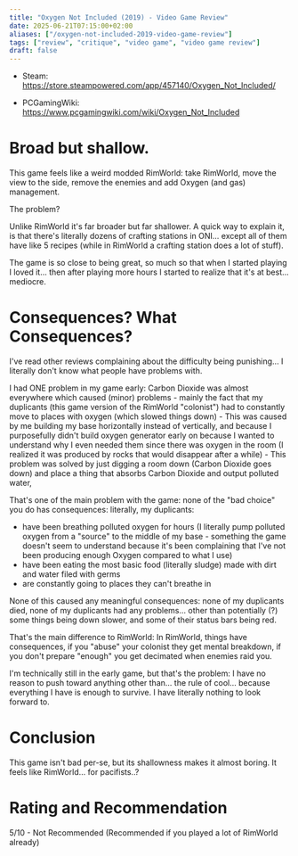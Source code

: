```yaml
---
title: "Oxygen Not Included (2019) - Video Game Review"
date: 2025-06-21T07:15:00+02:00
aliases: ["/oxygen-not-included-2019-video-game-review"]
tags: ["review", "critique", "video game", "video game review"]
draft: false
---
```


- Steam: https://store.steampowered.com/app/457140/Oxygen_Not_Included/

- PCGamingWiki: https://www.pcgamingwiki.com/wiki/Oxygen_Not_Included


# Broad but shallow.

This game feels like a weird modded RimWorld: take RimWorld, move the view to the side, remove the enemies and add Oxygen (and gas) management.

The problem?

Unlike RimWorld it's far broader but far shallower. A quick way to explain it, is that there's literally dozens of crafting stations in ONI... except all of them have like 5 recipes (while in RimWorld a crafting station does a lot of stuff).

The game is so close to being great, so much so that when I started playing I loved it... then after playing more hours I started to realize that it's at best... mediocre.


# Consequences? What Consequences?

I've read other reviews complaining about the difficulty being punishing... I literally don't know what people have problems with.

I had ONE problem in my game early: Carbon Dioxide was almost everywhere which caused (minor) problems - mainly the fact that my duplicants (this game version of the RimWorld "colonist") had to constantly move to places with oxygen (which slowed things down) - This was caused by me building my base horizontally instead of vertically, and because I purposefully didn't build oxygen generator early on because I wanted to understand why I even needed them since there was oxygen in the room (I realized it was produced by rocks that would disappear after a while) - This problem was solved by just digging a room down (Carbon Dioxide goes down) and place a thing that absorbs Carbon Dioxide and output polluted water,

That's one of the main problem with the game: none of the "bad choice" you do has consequences: literally, my duplicants:
- have been breathing polluted oxygen for hours (I literally pump polluted oxygen from a "source" to the middle of my base - something the game doesn't seem to understand because it's been complaining that I've not been producing enough Oxygen compared to what I use)
- have been eating the most basic food (literally sludge) made with dirt and water filed with germs
- are constantly going to places they can't breathe in 

None of this caused any meaningful consequences: none of my duplicants died, none of my duplicants had any problems... other than potentially (?) some things being down slower, and some of their status bars being red.

That's the main difference to RimWorld: In RimWorld, things have consequences, if you "abuse" your colonist they get mental breakdown, if you don't prepare "enough" you get decimated when enemies raid you.

I'm technically still in the early game, but that's the problem: I have no reason to push toward anything other than... the rule of cool... because everything I have is enough to survive. I have literally nothing to look forward to.


# Conclusion

This game isn't bad per-se, but its shallowness makes it almost boring. It feels like RimWorld... for pacifists..?


# Rating and Recommendation

5/10 - Not Recommended (Recommended if you played a lot of RimWorld already)
